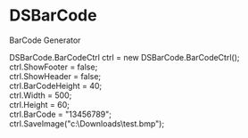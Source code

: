 # DSBarCode

BarCode Generator

DSBarCode.BarCodeCtrl ctrl = new DSBarCode.BarCodeCtrl();   
ctrl.ShowFooter = false;   
ctrl.ShowHeader = false;			   
ctrl.BarCodeHeight = 40;   
ctrl.Width = 500;   
ctrl.Height = 60;   
ctrl.BarCode = "13456789";   
ctrl.SaveImage("c:\\Downloads\\test.bmp");   
